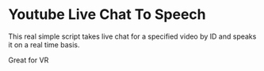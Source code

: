 # Youtube Live Chat To Speech

This real simple script takes live chat for a specified video by ID and speaks it on a real time basis.

Great for VR
